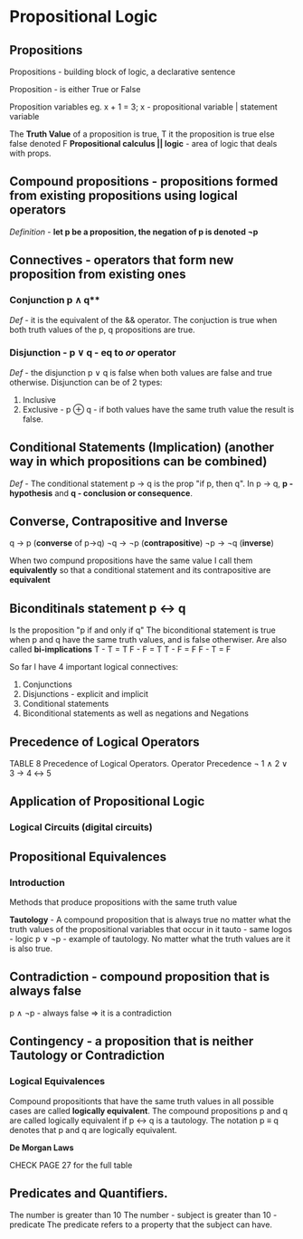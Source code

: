 
# Propositional Logic

## Propositions
Propositions - building block of logic, a declarative sentence

Proposition - is either True or False

Proposition variables
eg. x + 1 = 3;
x - propositional variable | statement variable

The **Truth Value** of a proposition is true, T it the proposition is true
else false denoted F
**Propositional calculus || logic** - area of logic that deals with props.



## Compound propositions - propositions formed from existing propositions using logical operators
*Definition* - **let p be a proposition, the negation of p is denoted ¬p**


## Connectives - operators that form new proposition from existing ones
### Conjunction p ∧ q** 
*Def* - it is the equivalent of the && operator. The conjuction is true when both truth values of the p, q propositions are true.

### Disjunction - p ∨ q -  eq to *or* operator
*Def* - the disjunction p ∨ q is false when both values are false and true otherwise.
Disjunction can be of 2 types:
1. Inclusive
2. Exclusive - p ⊕ q - if both values have the same truth value the result is false.


## Conditional Statements (Implication) (another way in which propositions can be combined)
*Def* - The conditional statement p → q is the prop "if p, then q".
In p → q, **p - hypothesis** and **q - conclusion or consequence**.

## Converse, Contrapositive and Inverse
q -> p (**converse** of p->q)
¬q → ¬p  (**contrapositive**)
¬p → ¬q (**inverse**)

When two compund propositions have the same value I call them **equivalently** so that a conditional statement and its contrapositive are **equivalent**


## Biconditinals statement  p ↔ q
Is the proposition "p if and only if q"
The biconditional statement is true when p and q have the same truth values, and is false otherwiser.
Are also called **bi-implications**
T - T = T
F - F = T
T - F = F
F - T = F


So far I have 4 important logical connectives:
1. Conjunctions
2. Disjunctions - explicit and implicit
3. Conditional statements
4. Biconditional statements
 as well as negations
and Negations

## Precedence of Logical Operators
TABLE 8 
Precedence of Logical Operators.
    Operator     Precedence
    ¬            1
    ∧            2
    ∨            3
    →            4
    ↔            5


## Application of Propositional Logic

### Logical Circuits (digital circuits)




## Propositional Equivalences

### Introduction
Methods that produce propositions with the same truth value

**Tautology** - A compound proposition that is always true no matter what the truth values of the propositional variables that occur in it
tauto - same
logos - logic
p ∨ ¬p - example of tautology. No matter what the truth values are it is also true.

## Contradiction  - compound proposition that is always false
p ∧ ¬p - always false => it is a contradiction

## Contingency - a proposition that is neither Tautology or Contradiction

### Logical Equivalences
Compound propositionts that have the same truth values in all possible cases are called **logically equivalent**.
The compound propositions p and q are called logically equivalent if p ↔ q is a tautology.
The notation p ≡ q denotes that p and q are logically equivalent.

**De Morgan Laws**

CHECK PAGE 27 for the full table


## Predicates and Quantifiers.
The number is greater than 10
The number - subject
is greater than 10 - predicate
The predicate refers to a property that the subject can have.

